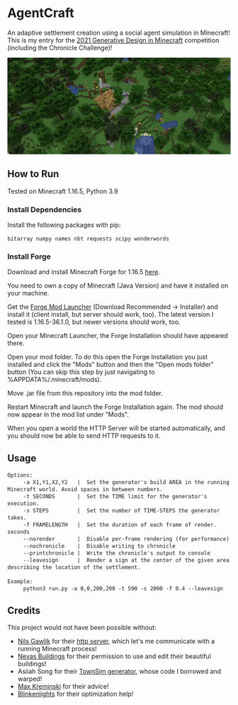 # AgentCraft
An adaptive settlement creation using a social agent simulation in Minecraft! This is my entry for the [2021 Generative Design in Minecraft](https://gendesignmc.wikidot.com/wiki:settlement-generation-competition) competition (including the Chronicle Challenge)!

![Timelapse gif](demo.gif)

## How to Run
Tested on Minecraft 1.16.5, Python 3.9

### Install Dependencies
Install the following packages with pip:
```
bitarray numpy names nbt requests scipy wonderwords
```

### Install Forge
Download and install Minecraft Forge for 1.16.5 [here](https://files.minecraftforge.net/).  

You need to own a copy of Minecraft (Java Version) and have it installed on your machine.

Get the [Forge Mod Launcher](https://files.minecraftforge.net/net/minecraftforge/forge/) (Download Recommended -> Installer) and install it (client install, but server should work, too). The latest version I tested is 1.16.5-36.1.0, but newer versions should work, too.

Open your Minecraft Launcher, the Forge Installation should have appeared there.

Open your mod folder. To do this open the Forge Installation you just installed and click the "Mods" button and then the "Open mods folder" button (You can skip this step by just navigating to %APPDATA%/.minecraft/mods).

Move .jar file from this repository into the mod folder.

Restart Minecraft and launch the Forge Installation again. The mod should now appear in the mod list under "Mods".

When you open a world the HTTP Server will be started automatically, and you should now be able to send HTTP requests to it.

## Usage
```
Options:
     -a X1,Y1,X2,Y2   |  Set the generator's build AREA in the running Minecraft world. Avoid spaces in between numbers.
     -t SECONDS       |  Set the TIME limit for the generator's execution. 
     -s STEPS         |  Set the number of TIME-STEPS the generator takes. 
     -f FRAMELENGTH   |  Set the duration of each frame of render.  seconds
     --norender       |  Disable per-frame rendering (for performance) 
     --nochronicle    |  Disable writing to chronicle
     --printchronicle |  Write the chronicle's output to console
     --leavesign      |  Render a sign at the center of the given area describing the location of the settlement.

Example:
     python3 run.py -a 0,0,200,200 -t 590 -s 2000 -f 0.4 --leavesign
 ```

## Credits
This project would not have been possible without:   
+ [Nils Gawlik](https://github.com/nilsgawlik) for their [http server](https://github.com/nilsgawlik/gdmc_http_interface), which let's me communicate with a running Minecraft process!
+ [Nevas Buildings](https://www.youtube.com/c/NevasBuildings/videos) for their permission to use and edit their beautiful buildings!
+ Asiiah Song for their [TownSim generator](https://github.com/AugmentedDesignLab/town-sim-py), whose code I borrowed and warped!
+ [Max Kreminski](https://github.com/mkremins) for their advice!
+ [Blinkenlights](https://github.com/Flashing-Blinkenlights) for their optimization help!